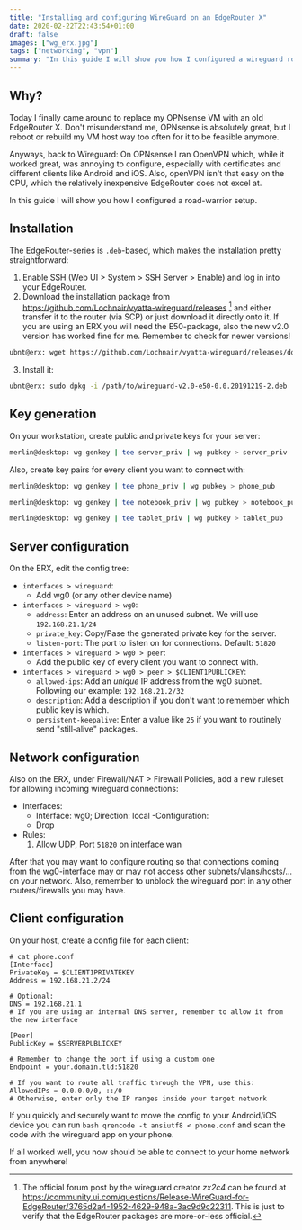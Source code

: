 ```yaml
---
title: "Installing and configuring WireGuard on an EdgeRouter X"
date: 2020-02-22T22:43:54+01:00
draft: false
images: ["wg_erx.jpg"]
tags: ["networking", "vpn"]
summary: "In this guide I will show you how I configured a wireguard road-warrior setup on an EdgeRouter X."
---
```


## Why?

Today I finally came around to replace my OPNsense VM with an old EdgeRouter X. Don't misunderstand me, OPNsense is absolutely great, but I reboot or rebuild my VM host way too often for it to be feasible anymore.

Anyways, back to Wireguard: On OPNsense I ran OpenVPN which, while it worked great, was annoying to configure, especially with certificates and different clients like Android and iOS. Also, openVPN isn't that easy on the CPU, which the relatively inexpensive EdgeRouter does not excel at.

In this guide I will show you how I configured a road-warrior setup.

## Installation

The EdgeRouter-series is `.deb`-based, which makes the installation pretty straightforward:

1. Enable SSH (Web UI > System > SSH Server > Enable) and log in into your EdgeRouter.
2. Download the installation package from https://github.com/Lochnair/vyatta-wireguard/releases [^1] and either transfer it to the router (via SCP) or just download it directly onto it. If you are using an ERX you will need the E50-package, also the new v2.0 version has worked fine for me. Remember to check for newer versions!

```bash
ubnt@erx: wget https://github.com/Lochnair/vyatta-wireguard/releases/download/0.0.20191219-2/wireguard-v2.0-e50-0.0.20191219-2.deb
```

3. Install it:
```bash
ubnt@erx: sudo dpkg -i /path/to/wireguard-v2.0-e50-0.0.20191219-2.deb
```

## Key generation

On your workstation, create public and private keys for your server:

```bash
merlin@desktop: wg genkey | tee server_priv | wg pubkey > server_priv
```

Also, create key pairs for every client you want to connect with:
```bash
merlin@desktop: wg genkey | tee phone_priv | wg pubkey > phone_pub

merlin@desktop: wg genkey | tee notebook_priv | wg pubkey > notebook_pub

merlin@desktop: wg genkey | tee tablet_priv | wg pubkey > tablet_pub
```

## Server configuration

On the ERX, edit the config tree:
- `interfaces > wireguard`:
    - Add wg0 (or any other device name)
- `interfaces > wireguard > wg0`:
    - `address`: Enter an address on an unused subnet. We will use `192.168.21.1/24`
    - `private_key`: Copy/Pase the generated private key for the server.
    - `listen-port`: The port to listen on for connections. Default: `51820`
- `interfaces > wireguard > wg0 > peer`:
    - Add the public key of every client you want to connect with.
- `interfaces > wireguard > wg0 > peer > $CLIENT1PUBLICKEY`:
    - `allowed-ips`: Add an _unique_ IP address from the wg0 subnet. Following our example: `192.168.21.2/32`
    - `description`: Add a description if you don't want to remember which public key is which.
    - `persistent-keepalive`: Enter a value like `25` if you want to routinely send "still-alive" packages.

## Network configuration

Also on the ERX, under Firewall/NAT > Firewall Policies, add a new ruleset for allowing incoming wireguard connections:

- Interfaces:
    - Interface: wg0; Direction: local
-Configuration:
    - Drop
- Rules:
    1. Allow UDP, Port `51820` on interface wan

After that you may want to configure routing so that connections coming from the wg0-interface may or may not access other subnets/vlans/hosts/... on your network. Also, remember to unblock the wireguard port in any other routers/firewalls you may have.

## Client configuration

On your host, create a config file for each client:

```apacheconf
# cat phone.conf
[Interface]
PrivateKey = $CLIENT1PRIVATEKEY
Address = 192.168.21.2/24

# Optional:
DNS = 192.168.21.1
# If you are using an internal DNS server, remember to allow it from the new interface

[Peer]
PublicKey = $SERVERPUBLICKEY

# Remember to change the port if using a custom one
Endpoint = your.domain.tld:51820

# If you want to route all traffic through the VPN, use this:
AllowedIPs = 0.0.0.0/0, ::/0
# Otherwise, enter only the IP ranges inside your target network
```

If you quickly and securely want to move the config to your Android/iOS device you can run ```bash qrencode -t ansiutf8 < phone.conf``` and scan the code with the wireguard app on your phone.

If all worked well, you now should be able to connect to your home network from anywhere!

[^1]: The official forum post by the wireguard creator _zx2c4_ can be found at https://community.ui.com/questions/Release-WireGuard-for-EdgeRouter/3765d2a4-1952-4629-948a-3ac9d9c22311. This is just to verify that the EdgeRouter packages are more-or-less official.